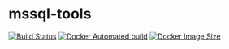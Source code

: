 # mssql-tools
[![Build Status](https://img.shields.io/docker/cloud/build/mrlioncub/mssql-tools)](https://hub.docker.com/r/mrlioncub/mssql-tools)
[![Docker Automated build](https://img.shields.io/docker/cloud/automated/mrlioncub/mssql-tools)](https://hub.docker.com/r/mrlioncub/mssql-tools)
[![Docker Image Size](https://img.shields.io/docker/image-size/mrlioncub/mssql-tools/latest)](https://hub.docker.com/r/mrlioncub/mssql-tools)
